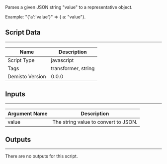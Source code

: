 Parses a given JSON string "value" to a representative object. 

Example: "{'a':'value'}" => { a: "value"}.

## Script Data
---

| **Name** | **Description** |
| --- | --- |
| Script Type | javascript |
| Tags | transformer, string |
| Demisto Version | 0.0.0 |

## Inputs
---

| **Argument Name** | **Description** |
| --- | --- |
| value | The string value to convert to JSON. |

## Outputs
---
There are no outputs for this script.
